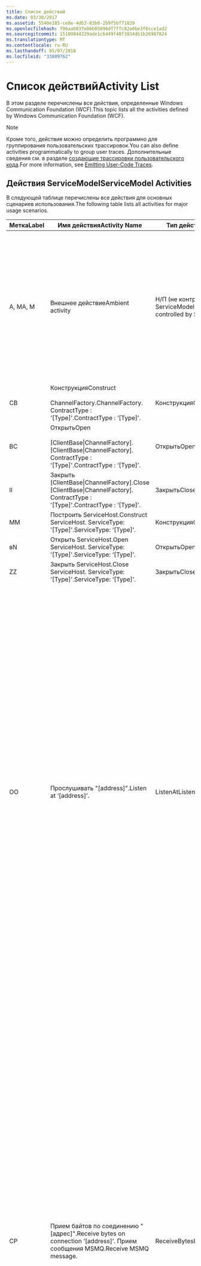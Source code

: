 ```yaml
---
title: Список действий
ms.date: 03/30/2017
ms.assetid: 5540e185-ce8e-4db3-83b0-2b9f5bf71829
ms.openlocfilehash: f96aab037e86b05096df7ffc82a0be3f6cce1ad2
ms.sourcegitcommit: 15109844229ade1c6449f48f3834db1b26907824
ms.translationtype: MT
ms.contentlocale: ru-RU
ms.lasthandoff: 05/07/2018
ms.locfileid: "33809762"
---
```

# <a name="activity-list"></a><span data-ttu-id="32762-102">Список действий</span><span class="sxs-lookup"><span data-stu-id="32762-102">Activity List</span></span>
<span data-ttu-id="32762-103">В этом разделе перечислены все действия, определенные Windows Communication Foundation (WCF).</span><span class="sxs-lookup"><span data-stu-id="32762-103">This topic lists all the activities defined by Windows Communication Foundation (WCF).</span></span>  
  
> [!NOTE]
>  <span data-ttu-id="32762-104">Кроме того, действия можно определить программно для группирования пользовательских трассировок.</span><span class="sxs-lookup"><span data-stu-id="32762-104">You can also define activities programmatically to group user traces.</span></span> <span data-ttu-id="32762-105">Дополнительные сведения см. в разделе [создающие трассировки пользовательского кода](../../../../../docs/framework/wcf/diagnostics/tracing/emitting-user-code-traces.md).</span><span class="sxs-lookup"><span data-stu-id="32762-105">For more information, see [Emitting User-Code Traces](../../../../../docs/framework/wcf/diagnostics/tracing/emitting-user-code-traces.md).</span></span>  
  
## <a name="servicemodel-activities"></a><span data-ttu-id="32762-106">Действия ServiceModel</span><span class="sxs-lookup"><span data-stu-id="32762-106">ServiceModel Activities</span></span>  
 <span data-ttu-id="32762-107">В следующей таблице перечислены все действия для основных сценариев использования.</span><span class="sxs-lookup"><span data-stu-id="32762-107">The following table lists all activities for major usage scenarios.</span></span>  
  
|<span data-ttu-id="32762-108">Метка</span><span class="sxs-lookup"><span data-stu-id="32762-108">Label</span></span>|<span data-ttu-id="32762-109">Имя действия</span><span class="sxs-lookup"><span data-stu-id="32762-109">Activity Name</span></span>|<span data-ttu-id="32762-110">Тип действия</span><span class="sxs-lookup"><span data-stu-id="32762-110">Activity Type</span></span>|<span data-ttu-id="32762-111">Описание</span><span class="sxs-lookup"><span data-stu-id="32762-111">Description</span></span>|  
|-----------|-------------------|-------------------|-----------------|  
|<span data-ttu-id="32762-112">A, M</span><span class="sxs-lookup"><span data-stu-id="32762-112">A, M</span></span>|<span data-ttu-id="32762-113">Внешнее действие</span><span class="sxs-lookup"><span data-stu-id="32762-113">Ambient activity</span></span>|<span data-ttu-id="32762-114">Н/П (не контролируется ServiceModel)</span><span class="sxs-lookup"><span data-stu-id="32762-114">N/A (this is not controlled by ServiceModel)</span></span>|<span data-ttu-id="32762-115">Действие, идентификатор которого задается в протоколе TLS до каких-либо вызовов кода ServiceModel (сторона клиента или сторона сервера).</span><span class="sxs-lookup"><span data-stu-id="32762-115">The activity whose ID is set in TLS before any calls to ServiceModel code (client side or server side).</span></span><br /><br /> <span data-ttu-id="32762-116">Пример: Вызывается действие, где метод open вызывается на стороне клиента WCF или serviceHost.open.</span><span class="sxs-lookup"><span data-stu-id="32762-116">Example: An activity where  open is called on the WCF client or serviceHost.open is called.</span></span>|  
|<span data-ttu-id="32762-117">С</span><span class="sxs-lookup"><span data-stu-id="32762-117">B</span></span>|<span data-ttu-id="32762-118">Конструкция</span><span class="sxs-lookup"><span data-stu-id="32762-118">Construct</span></span><br /><br /> <span data-ttu-id="32762-119">ChannelFactory.</span><span class="sxs-lookup"><span data-stu-id="32762-119">ChannelFactory.</span></span> <span data-ttu-id="32762-120">ContractType : '[Type]'.</span><span class="sxs-lookup"><span data-stu-id="32762-120">ContractType : ‘[Type]’.</span></span>|<span data-ttu-id="32762-121">Конструкция</span><span class="sxs-lookup"><span data-stu-id="32762-121">Construct</span></span>||  
|<span data-ttu-id="32762-122">В</span><span class="sxs-lookup"><span data-stu-id="32762-122">C</span></span>|<span data-ttu-id="32762-123">Открыть</span><span class="sxs-lookup"><span data-stu-id="32762-123">Open</span></span><br /><br /> <span data-ttu-id="32762-124">[ClientBase&#124;ChannelFactory].</span><span class="sxs-lookup"><span data-stu-id="32762-124">[ClientBase&#124;ChannelFactory].</span></span> <span data-ttu-id="32762-125">ContractType : '[Type]'.</span><span class="sxs-lookup"><span data-stu-id="32762-125">ContractType : ‘[Type]’.</span></span>|<span data-ttu-id="32762-126">Открыть</span><span class="sxs-lookup"><span data-stu-id="32762-126">Open</span></span>||  
|<span data-ttu-id="32762-127">I</span><span class="sxs-lookup"><span data-stu-id="32762-127">I</span></span>|<span data-ttu-id="32762-128">Закрыть [ClientBase&#124;ChannelFactory].</span><span class="sxs-lookup"><span data-stu-id="32762-128">Close [ClientBase&#124;ChannelFactory].</span></span> <span data-ttu-id="32762-129">ContractType : '[Type]'.</span><span class="sxs-lookup"><span data-stu-id="32762-129">ContractType : ‘[Type]’.</span></span>|<span data-ttu-id="32762-130">Закрыть</span><span class="sxs-lookup"><span data-stu-id="32762-130">Close</span></span>||  
|<span data-ttu-id="32762-131">M</span><span class="sxs-lookup"><span data-stu-id="32762-131">M</span></span>|<span data-ttu-id="32762-132">Построить ServiceHost.</span><span class="sxs-lookup"><span data-stu-id="32762-132">Construct ServiceHost.</span></span> <span data-ttu-id="32762-133">ServiceType: '[Type]'.</span><span class="sxs-lookup"><span data-stu-id="32762-133">ServiceType: ‘[Type]’.</span></span>|<span data-ttu-id="32762-134">Конструкция</span><span class="sxs-lookup"><span data-stu-id="32762-134">Construct</span></span>||  
|<span data-ttu-id="32762-135">в</span><span class="sxs-lookup"><span data-stu-id="32762-135">N</span></span>|<span data-ttu-id="32762-136">Открыть ServiceHost.</span><span class="sxs-lookup"><span data-stu-id="32762-136">Open ServiceHost.</span></span> <span data-ttu-id="32762-137">ServiceType: '[Type]'.</span><span class="sxs-lookup"><span data-stu-id="32762-137">ServiceType: ‘[Type]’.</span></span>|<span data-ttu-id="32762-138">Открыть</span><span class="sxs-lookup"><span data-stu-id="32762-138">Open</span></span>||  
|<span data-ttu-id="32762-139">Z</span><span class="sxs-lookup"><span data-stu-id="32762-139">Z</span></span>|<span data-ttu-id="32762-140">Закрыть ServiceHost.</span><span class="sxs-lookup"><span data-stu-id="32762-140">Close ServiceHost.</span></span> <span data-ttu-id="32762-141">ServiceType: '[Type]'.</span><span class="sxs-lookup"><span data-stu-id="32762-141">ServiceType: ‘[Type]’.</span></span>|<span data-ttu-id="32762-142">Закрыть</span><span class="sxs-lookup"><span data-stu-id="32762-142">Close</span></span>||  
|<span data-ttu-id="32762-143">О</span><span class="sxs-lookup"><span data-stu-id="32762-143">O</span></span>|<span data-ttu-id="32762-144">Прослушивать "[address]".</span><span class="sxs-lookup"><span data-stu-id="32762-144">Listen at ‘[address]’.</span></span>|<span data-ttu-id="32762-145">ListenAt</span><span class="sxs-lookup"><span data-stu-id="32762-145">ListenAt</span></span>|<span data-ttu-id="32762-146">Это и следующие действия зависят от транспорта.</span><span class="sxs-lookup"><span data-stu-id="32762-146">This and the next activity are transport-specific.</span></span> <span data-ttu-id="32762-147">Действие ListenAt представляет содержимое, которое сопоставляется с адресом, по которому прослушиватель канала ожидает передачи данных.</span><span class="sxs-lookup"><span data-stu-id="32762-147">The ListenAt activity represents the content that maps to the address where the channel listener listens at.</span></span> <span data-ttu-id="32762-148">В случае MSMQ это сама очередь, так как очередь сопоставляется с одним адресом.</span><span class="sxs-lookup"><span data-stu-id="32762-148">In the case of MSMQ, it is the queue itself since the queue maps to one address.</span></span> <span data-ttu-id="32762-149">Данное действие ожидает передачи данных из всех входящих подключений в случае транспорта, ориентированного на подключение, или ожидает сообщения MSMQ в случае MSMQ.</span><span class="sxs-lookup"><span data-stu-id="32762-149">This activity listens for incoming connections in the case of connection-oriented transports, for MSMQ messages in the case of MSMQ.</span></span> <span data-ttu-id="32762-150">Это действие создается при выполнении ServiceHost.Open() и содержит трассировки, относящиеся к созданию и уничтожению прослушивателя, а также передается во все действия ReceiveBytes.</span><span class="sxs-lookup"><span data-stu-id="32762-150">This activity is created during ServiceHost.Open(), and contains the traces related to creating and disposing the listener, as well as transferring out to all ReceiveBytes activities.</span></span>|  
|<span data-ttu-id="32762-151">С</span><span class="sxs-lookup"><span data-stu-id="32762-151">P</span></span>|<span data-ttu-id="32762-152">Прием байтов по соединению "[адрес]".</span><span class="sxs-lookup"><span data-stu-id="32762-152">Receive bytes on connection ‘[address]’.</span></span> <span data-ttu-id="32762-153">Прием сообщения MSMQ.</span><span class="sxs-lookup"><span data-stu-id="32762-153">Receive MSMQ message.</span></span>|<span data-ttu-id="32762-154">ReceiveBytes</span><span class="sxs-lookup"><span data-stu-id="32762-154">ReceiveBytes</span></span>|<span data-ttu-id="32762-155">В этом действии обрабатываются данные, которые в конечном итоге получат сообщения WCF.</span><span class="sxs-lookup"><span data-stu-id="32762-155">In this activity, data that will eventually get a WCF message is processed.</span></span> <span data-ttu-id="32762-156">В случае транспорта, ориентированного на подключение, или http ожидаются входящие байты.</span><span class="sxs-lookup"><span data-stu-id="32762-156">Incoming bytes are waited in the case of connection-oriented transport or http.</span></span> <span data-ttu-id="32762-157">В случае TCP/именованного канала время существования данного действия совпадает со временем существования соединения, так как оно создается при создании соединения.</span><span class="sxs-lookup"><span data-stu-id="32762-157">For TCP/named-pipe, the lifetime of this activity is the lifetime of the connection, as it is created when the connection is created.</span></span> <span data-ttu-id="32762-158">В случае http время существования равно времени существования запроса сообщения, и действие создается при передаче сообщения.</span><span class="sxs-lookup"><span data-stu-id="32762-158">For http, it is of the lifetime of a message request and is created when the message is sent.</span></span> <span data-ttu-id="32762-159">Это действие содержит трассировки, относящиеся к созданию и уничтожению соединения (при наличии), а также передается во все действия обработки сообщения (объекта).</span><span class="sxs-lookup"><span data-stu-id="32762-159">This activity contains the traces related to creating and disposing the connection if applicable, as well as transfers out to all message (object) processing activities.</span></span><br /><br /> <span data-ttu-id="32762-160">В случае MSMQ это то действие, в котором производится извлечение сообщения MSMQ.</span><span class="sxs-lookup"><span data-stu-id="32762-160">In the case of MSMQ, it is the activity where the MSMQ message is retrieved.</span></span>|  
|<span data-ttu-id="32762-161">Q</span><span class="sxs-lookup"><span data-stu-id="32762-161">Q</span></span>|<span data-ttu-id="32762-162">Обработка сообщения [номер].</span><span class="sxs-lookup"><span data-stu-id="32762-162">Process message [number].</span></span> <span data-ttu-id="32762-163">(Обратите внимание, что значение [номер] монотонно увеличивается, начиная с 1.)</span><span class="sxs-lookup"><span data-stu-id="32762-163">(Note, [number] is a monotonically increasing value which starts at 1.)</span></span>|<span data-ttu-id="32762-164">ProcessMessage</span><span class="sxs-lookup"><span data-stu-id="32762-164">ProcessMessage</span></span>|<span data-ttu-id="32762-165">Обработка входящего сообщения.</span><span class="sxs-lookup"><span data-stu-id="32762-165">Process an incoming message.</span></span> <span data-ttu-id="32762-166">Это действие начинается после получения данных (байт, сообщение MSMQ) для формирования объекта сообщения WCF.</span><span class="sxs-lookup"><span data-stu-id="32762-166">This activity starts when all the data (bytes, MSMQ message) are received to form a WCF message object.</span></span> <span data-ttu-id="32762-167">Трассировки в этом действии относятся к обработке заголовка.</span><span class="sxs-lookup"><span data-stu-id="32762-167">Traces within this activity deal with header processing.</span></span><br /><br /> <span data-ttu-id="32762-168">После формирования сообщения, готового к отправке, производится поиск соответствующего идентификатора действия и переключение на действие ServiceHost ProcessAction.</span><span class="sxs-lookup"><span data-stu-id="32762-168">Once a message that can be dispatched is formed, the ServiceHost ProcessAction activity is switched to after looking up the corresponding Activity ID.</span></span>|  
|<span data-ttu-id="32762-169">D, S</span><span class="sxs-lookup"><span data-stu-id="32762-169">D, S</span></span>|<span data-ttu-id="32762-170">Process action "[действие]".</span><span class="sxs-lookup"><span data-stu-id="32762-170">Process action ‘[action]’.</span></span>|<span data-ttu-id="32762-171">ProcessAction</span><span class="sxs-lookup"><span data-stu-id="32762-171">ProcessAction</span></span>|<span data-ttu-id="32762-172">Обработка сообщения в стеке "транспорт/безопасность/надежный обмен сообщениями" для передачи сообщения в пользовательский код при получении и в обратном порядке при передаче.</span><span class="sxs-lookup"><span data-stu-id="32762-172">Process the message through the Transport/Security/RM stack for dispatching the message to user code on receive, and in the reverse order on send.</span></span><br /><br /> <span data-ttu-id="32762-173">На сервере данном действии используется распространяемый идентификатор действия, если он передан с заголовке сообщения с использованием «Распространения действия»; в противном случае создается новый идентификатор GUID.</span><span class="sxs-lookup"><span data-stu-id="32762-173">On the server, this activity uses the propagated Activity ID if it is sent in the message header via "Activity Propagation"; otherwise, a new GUID is created.</span></span><br /><br /> <span data-ttu-id="32762-174">В этом действии также обрабатывается ответное сообщение для контрактов запрос/ответ.</span><span class="sxs-lookup"><span data-stu-id="32762-174">The response message for request/reply contracts is also processed in that activity.</span></span>|  
|<span data-ttu-id="32762-175">T</span><span class="sxs-lookup"><span data-stu-id="32762-175">T</span></span>|<span data-ttu-id="32762-176">Выполнение "[IContract.Operation]".</span><span class="sxs-lookup"><span data-stu-id="32762-176">Execute ‘[IContract.Operation]’.</span></span>|<span data-ttu-id="32762-177">ExecuteUserCode</span><span class="sxs-lookup"><span data-stu-id="32762-177">ExecuteUserCode</span></span>|<span data-ttu-id="32762-178">Выполнение пользовательского кода после передачи серверу.</span><span class="sxs-lookup"><span data-stu-id="32762-178">Execute user code after dispatch on the service side.</span></span> <span data-ttu-id="32762-179">Это действие обеспечивает границу для разграничения кода ServiceHost и кода, предоставленного пользователем.</span><span class="sxs-lookup"><span data-stu-id="32762-179">This activity provides a boundary to delineate ServiceHost code from user-provided code.</span></span>|  
  
## <a name="security-activities"></a><span data-ttu-id="32762-180">Действие по обеспечению безопасности</span><span class="sxs-lookup"><span data-stu-id="32762-180">Security Activities</span></span>  
 <span data-ttu-id="32762-181">В следующей таблице перечислены все действия, связанные с безопасностью.</span><span class="sxs-lookup"><span data-stu-id="32762-181">The following table lists all activities related to Security.</span></span>  
  
|<span data-ttu-id="32762-182">Имя действия</span><span class="sxs-lookup"><span data-stu-id="32762-182">Activity Name</span></span>|<span data-ttu-id="32762-183">Тип действия</span><span class="sxs-lookup"><span data-stu-id="32762-183">Activity Type</span></span>|<span data-ttu-id="32762-184">Описание</span><span class="sxs-lookup"><span data-stu-id="32762-184">Description</span></span>|  
|-------------------|-------------------|-----------------|  
|<span data-ttu-id="32762-185">Создание безопасного сеанса</span><span class="sxs-lookup"><span data-stu-id="32762-185">Setup secure session</span></span>|<span data-ttu-id="32762-186">SetupSecurity</span><span class="sxs-lookup"><span data-stu-id="32762-186">SetupSecurity</span></span>|<span data-ttu-id="32762-187">Существует только на стороне клиента.</span><span class="sxs-lookup"><span data-stu-id="32762-187">Exists on the client side only.</span></span> <span data-ttu-id="32762-188">Содержит все передаваемые данные RST\*/SCT для проверки подлинности и установки контекста безопасности.</span><span class="sxs-lookup"><span data-stu-id="32762-188">Contains all RST\*/SCT exchanges for authentication and setting the security context.</span></span> <span data-ttu-id="32762-189">Если `propagateActivity` = `true`, это действие объединяется с службы соответствующий процесс действия RST\*/SCT действий.</span><span class="sxs-lookup"><span data-stu-id="32762-189">If `propagateActivity`=`true`, this activity is merged with the service’s corresponding Process Action RST\*/SCT activities.</span></span>|  
|<span data-ttu-id="32762-190">Закрытие безопасного сеанса</span><span class="sxs-lookup"><span data-stu-id="32762-190">Close secure session</span></span>|<span data-ttu-id="32762-191">SetupSecurity</span><span class="sxs-lookup"><span data-stu-id="32762-191">SetupSecurity</span></span>|<span data-ttu-id="32762-192">Существует на стороне клиента.</span><span class="sxs-lookup"><span data-stu-id="32762-192">Exists on the client side.</span></span> <span data-ttu-id="32762-193">Содержит обмен сообщением Cancel для закрытия безопасного сеанса.</span><span class="sxs-lookup"><span data-stu-id="32762-193">Contains the Cancel message exchange for closing the secure session.</span></span> <span data-ttu-id="32762-194">Если `propagateActivity` = `true`, это действие объединяется с действием Process Action «Cancel» от службы.</span><span class="sxs-lookup"><span data-stu-id="32762-194">If `propagateActivity`=`true`, this activity is merged with the Process Action "Cancel" from the service.</span></span>|  
  
 <span data-ttu-id="32762-195">В следующей таблице перечислены все действия, связанные с COM+.</span><span class="sxs-lookup"><span data-stu-id="32762-195">The following table lists all activities related to COM+.</span></span>  
  
|<span data-ttu-id="32762-196">Имя действия</span><span class="sxs-lookup"><span data-stu-id="32762-196">Activity Name</span></span>|<span data-ttu-id="32762-197">Тип действия</span><span class="sxs-lookup"><span data-stu-id="32762-197">Activity Type</span></span>|<span data-ttu-id="32762-198">Описание</span><span class="sxs-lookup"><span data-stu-id="32762-198">Description</span></span>|  
|-------------------|-------------------|-----------------|  
|<span data-ttu-id="32762-199">Создание экземпляра COM+</span><span class="sxs-lookup"><span data-stu-id="32762-199">Create COM+ instance</span></span>|<span data-ttu-id="32762-200">TransferToCOMPlus</span><span class="sxs-lookup"><span data-stu-id="32762-200">TransferToCOMPlus</span></span>|<span data-ttu-id="32762-201">1 экземпляр действия для каждого COM + вызов из кода WCF</span><span class="sxs-lookup"><span data-stu-id="32762-201">1 activity instance for each COM+ call from WCF code</span></span>|  
|<span data-ttu-id="32762-202">Выполнение COM + \<операции ></span><span class="sxs-lookup"><span data-stu-id="32762-202">Execute COM+ \<operation></span></span>|<span data-ttu-id="32762-203">TransferToCOMPlus</span><span class="sxs-lookup"><span data-stu-id="32762-203">TransferToCOMPlus</span></span>|<span data-ttu-id="32762-204">1 экземпляр действия для каждого COM + вызов из кода WCF</span><span class="sxs-lookup"><span data-stu-id="32762-204">1 activity instance for each COM+ call from WCF code</span></span>|  
  
## <a name="wmi-activities"></a><span data-ttu-id="32762-205">Действия WMI</span><span class="sxs-lookup"><span data-stu-id="32762-205">WMI Activities</span></span>  
 <span data-ttu-id="32762-206">В следующей таблице перечислены все действия, связанные с WMI.</span><span class="sxs-lookup"><span data-stu-id="32762-206">The following table lists all activities related to WMI.</span></span>  
  
|<span data-ttu-id="32762-207">Имя действия</span><span class="sxs-lookup"><span data-stu-id="32762-207">Activity Name</span></span>|<span data-ttu-id="32762-208">Тип действия</span><span class="sxs-lookup"><span data-stu-id="32762-208">Activity Type</span></span>|<span data-ttu-id="32762-209">Описание</span><span class="sxs-lookup"><span data-stu-id="32762-209">Description</span></span>|  
|-------------------|-------------------|-----------------|  
|<span data-ttu-id="32762-210">Получить WMI</span><span class="sxs-lookup"><span data-stu-id="32762-210">WMI get</span></span>|<span data-ttu-id="32762-211">WMIGetObject</span><span class="sxs-lookup"><span data-stu-id="32762-211">WMIGetObject</span></span>|<span data-ttu-id="32762-212">Пользователь извлекает данные из инструментария WMI.</span><span class="sxs-lookup"><span data-stu-id="32762-212">User is retrieving data from WMI.</span></span>|  
|<span data-ttu-id="32762-213">Записать WMI</span><span class="sxs-lookup"><span data-stu-id="32762-213">WMI put</span></span>|<span data-ttu-id="32762-214">WmiPutInstance</span><span class="sxs-lookup"><span data-stu-id="32762-214">WmiPutInstance</span></span>|<span data-ttu-id="32762-215">Пользователь обновляет данные с помощью инструментария WMI.</span><span class="sxs-lookup"><span data-stu-id="32762-215">User is updating data with WMI.</span></span>|
